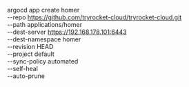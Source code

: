 argocd app create homer \
                    --repo https://github.com/tryrocket-cloud/tryrocket-cloud.git \
                    --path applications/homer \
                    --dest-server https://192.168.178.101:6443 \
                    --dest-namespace homer \
                    --revision HEAD \
                    --project default \
                    --sync-policy automated \
                    --self-heal \
                    --auto-prune
